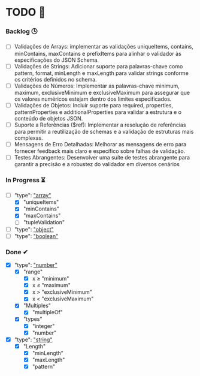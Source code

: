# TODO 📌

### Backlog 🕓

- [ ] Validações de Arrays: implementar as validações uniqueItems, contains, minContains, maxContains e prefixItems para alinhar o validador às especificações do JSON Schema.
- [ ] Validações de Strings: Adicionar suporte para palavras-chave como pattern, format, minLength e maxLength para validar strings conforme os critérios definidos no schema.
- [ ] Validações de Números: Implementar as palavras-chave minimum, maximum, exclusiveMinimum e exclusiveMaximum para assegurar que os valores numéricos estejam dentro dos limites especificados.
- [ ] Validações de Objetos: Incluir suporte para required, properties, patternProperties e additionalProperties para validar a estrutura e o conteúdo de objetos JSON.
- [ ] Suporte a Referências ($ref): Implementar a resolução de referências para permitir a reutilização de schemas e a validação de estruturas mais complexas.
- [ ] Mensagens de Erro Detalhadas: Melhorar as mensagens de erro para fornecer feedback mais claro e específico sobre falhas de validação.
- [ ] Testes Abrangentes: Desenvolver uma suíte de testes abrangente para garantir a precisão e a robustez do validador em diversos cenários

### In Progress ⏳

- [ ] "type": ["array"](https://json-schema.org/understanding-json-schema/reference/array)
    - [x] "uniqueItems"
    - [x] "minContains"
    - [x] "maxContains"
    - [ ] "tupleValidation"

- [ ] "type": ["object"](https://json-schema.org/understanding-json-schema/reference/object)
- [ ] "type": ["boolean"](https://json-schema.org/understanding-json-schema/reference/boolean)

### Done ✔

- [x] "type": ["number"](https://json-schema.org/understanding-json-schema/reference/numeric)
    - [x] "range"
        - [x] x ≥ "minimum"
        - [x] x ≤ "maximum"
        - [x] x > "exclusiveMinimum"
        - [x] x < "exclusiveMaximum"
    - [x] "Multiples"
        - [x] "multipleOf"
    - [x] "types"
        - [x] "integer"
        - [x] "number"
- [x] "type": ["string"](https://json-schema.org/understanding-json-schema/reference/string)
    - [x] "Length"
        - [x] "minLength"
        - [x] "maxLength"
        - [x] "pattern"
